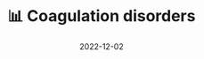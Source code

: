 ---
title: 📊 Coagulation disorders
date: '2022-12-02'
type: book
weight: 803
commentable: true
_build:
  render: always
  list: never
show_breadcrumb: true
---